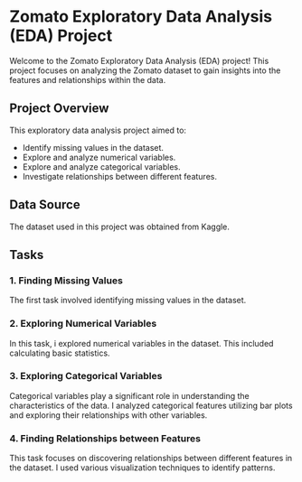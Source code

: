 # Zomato Exploratory Data Analysis (EDA) Project

Welcome to the Zomato Exploratory Data Analysis (EDA) project! This project focuses on analyzing the Zomato dataset to gain insights into the features and relationships within the data.

## Project Overview

This exploratory data analysis project aimed to:
- Identify missing values in the dataset.
- Explore and analyze numerical variables.
- Explore and analyze categorical variables.
- Investigate relationships between different features.

## Data Source

The dataset used in this project was obtained from Kaggle.

## Tasks

### 1. Finding Missing Values

The first task involved identifying missing values in the dataset. 

### 2. Exploring Numerical Variables

In this task, i  explored numerical variables in the dataset. This included calculating basic statistics.

### 3. Exploring Categorical Variables

Categorical variables play a significant role in understanding the characteristics of the data. I analyzed categorical features utilizing bar plots and exploring their relationships with other variables.

### 4. Finding Relationships between Features

This task focuses on discovering relationships between  different features in the dataset. I  used various visualization techniques to identify patterns.


